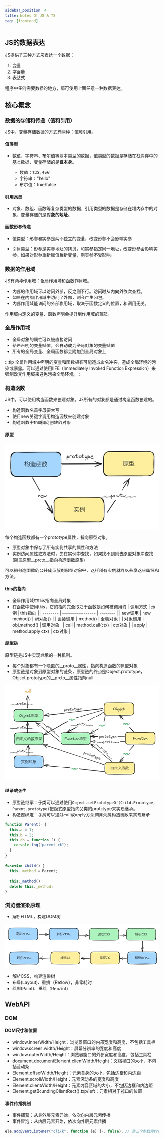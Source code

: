 ```yaml
---
sidebar_position: 4
title: Notes Of JS & TS
tag: [frontend]
---
```


## JS的数据表达

JS提供了三种方式来表达一个数据：

1. 变量
2. 字面量
3. 表达式

程序中任何需要数据的地方，都可使用上面任意一种数据表达。 

## 核心概念

### 数据的存储和传递（值和引用）

JS中，变量存储数据的方式有两种：值和引用。

#### 值类型

- 数值、字符串、布尔值等基本类型的数据，值类型的数据是存储在栈内存中的基本数据，变量存储的是**值本身**。

  - 数值：123, 456
  - 字符串："hello"
  - 布尔值：true/false

#### 引用类型

- 对象、数组、函数等复杂类型的数据，引用类型的数据是存储在堆内存中的对象，变量存储的是**对象的地址**。

#### 函数形参传递

- 值类型：形参和实参是两个独立的变量，改变形参不会影响实参

- 引用类型：形参是实参地址的拷贝，和实参指定同一地址，改变形参会影响实参。如果对形参重新赋值给新变量，则实参不受影响。

### 数据的作用域

JS有两种作用域：全局作用域和函数作用域。

- 内部的作用域可以访问外部，反之则不行。访问时从内向外依次查找。
- 如果在内部作用域中访问了外部，则会产生闭包。
- 内部作用域能访问的外部作用域，取决于函数定义的位置，和调用无关。

作用域内定义的变量、函数声明会提升到作用域的顶部。

### 全局作用域

- 全局对象的属性可以被直接访问
- 给未声明的变量赋值，会自动成为全局对象的变量赋值
- 所有的全局变量、全局函数都会附加到全局对象上

:::tip
全局作用域中声明的变量和函数极有可能造成命名冲突，造成全局环境的污染或暴露。可以通过使用IIFE（Immediately Invoked Function Expression）来强制改变作用域来避免污染全局环境。
:::

### 构造函数

JS中，可以使用构造函数来创建对象。JS所有的对象都是通过构造函数创建的。

- 构造函数名首字母要大写
- 使用new关键字调用构造函数来创建对象
- 构造函数中this指向创建的对象

#### 原型
 ![prototype](./imgs/prototype.png)

每个构造函数都有一个prototype属性，指向原型对象。

- 原型对象中保存了所有实例共享的属性和方法
- 实例访问属性或方法时，先在实例中查找，如果找不到则去原型对象中查找(隐匿原型__proto__指向构造函数原型)

可以把构造函数的公共成员放到原型对象中，这样所有实例就可以共享这些属性和方法。

#### this的指向 

- 全局作用域中this指向全局对象
- 在函数中使用this，它的指向完全取决于函数是如何被调用的
    | 调用方式 | 示例              | this指向 |
    | -------- | ----------------- | -------- |
    | new调用  | new method()      | 新对象{} |
    | 直接调用 | method()          | 全局对象 |
    | 对象调用 | obj.method()      | 调用对象 |
    | call     | method.call(ctx)  | ctx对象  |
    | apply    | method.apply(ctx) | ctx对象  |

#### 原型链

原型链是JS中实现继承的一种机制。

- 每个对象都有一个隐匿的__proto__属性，指向构造函数的原型对象
- 原型链是对象到原型对象的链条，原型链的终点是Object.prototype，Object.prototype的__proto__属性指向null

 ![prototype_chain](./imgs/prototype_chain.png)

#### 继承或派生

- 原型链继承：子类可以通过使用`Object.setPrototypeOf(Child.Prototype, Parent.prototype)`把隐式原型指向父类的prototype来实现继承。
- 构造器绑定：子类可以通过call或apply方法调用父类构造函数来实现继承


```js
function Parent() {
  this.a = 1;
  this.b = 2;
  this.cb = function () {
    console.log("parent cb");
  }
}

function Child() {
  this._method = Parent;

  this._method();
  delete this._method;
}
```

### 浏览器渲染原理

- 解析HTML，构建DOM树
  
 ![parsehtml](./imgs/parsehtml.png)

- 解析CSS，构建渲染树
- 布局(Layout)、重排（Reflow），非常耗时
- 绘制(Paint)、重绘（Repaint）


## WebAPI

### DOM

#### DOM尺寸和位置

- window.innerWidth/Height：浏览器窗口的内部宽度和高度，不包括工具栏
- window.screen.width/Height：屏幕分辨率的宽度和高度
- window.outerWidth/Height：浏览器窗口的外部宽度和高度，包括工具栏
- document.documentElement.clientWidth/Height：文档视口的大小，不包括滚动条
- Element.offsetWidth/Height：元素自身的大小，包括边框和内边距
- Element.scrollWidth/Height：元素滚动条的宽度和高度
- Element.clientWidth/Height：元素内容区域的大小，不包括边框和内边距
- Element.getBoundingClientRect().top/left：元素相对于视口的位置

#### 事件传播机制

- 事件捕获：从最外层元素开始，依次向内层元素传播
- 事件冒泡：从内层元素开始，依次向外层元素传播

```js
ele.addEventListener("click", function (e) {}, false); // 第三个参数为true，表示事件在捕获阶段触发，默认为false，表示事件在冒泡阶段触发

```


 